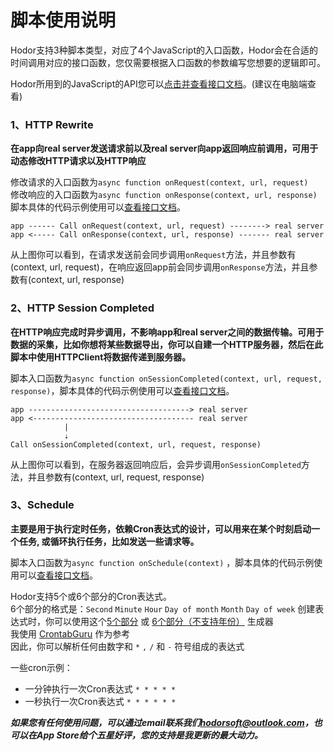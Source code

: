 # 脚本使用说明

Hodor支持3种脚本类型，对应了4个JavaScript的入口函数，Hodor会在合适的时间调用对应的接口函数，您仅需要根据入口函数的参数编写您想要的逻辑即可。  

Hodor所用到的JavaScript的API您可以[点击并查看接口文档](https://ximlu.github.io/global.html#onRequest)。(建议在电脑端查看)

### 1、HTTP Rewrite  
**在app向real server发送请求前以及real server向app返回响应前调用，可用于动态修改HTTP请求以及HTTP响应**

修改请求的入口函数为`async function onRequest(context, url, request)`  
修改响应的入口函数为`async function onResponse(context, url, response)`  
脚本具体的代码示例使用可以[查看接口文档](https://ximlu.github.io/global.html#onRequest)。  

	app ------ Call onRequest(context, url, request) --------> real server
	app <----- Call onResponse(context, url, response) ------- real server

从上图你可以看到，在请求发送前会同步调用`onRequest`方法，并且参数有(context, url, request)，在响应返回app前会同步调用`onResponse`方法，并且参数有(context, url, response)  


### 2、HTTP Session Completed  

**在HTTP响应完成时异步调用，不影响app和real server之间的数据传输。可用于数据的采集，比如你想将某些数据导出，你可以自建一个HTTP服务器，然后在此脚本中使用HTTPClient将数据传递到服务器。**  

脚本入口函数为`async function onSessionCompleted(context, url, request, response)`，脚本具体的代码示例使用可以[查看接口文档](https://ximlu.github.io/global.html#onSessionCompleted)。

	app ------------------------------------> real server
	app <------------------------------------ real server
				| 
				⇣
	Call onSessionCompleted(context, url, request, response)

从上图你可以看到，在服务器返回响应后，会异步调用`onSessionCompleted`方法，并且参数有(context, url, request, response)

### 3、Schedule

**主要是用于执行定时任务，依赖Cron表达式的设计，可以用来在某个时刻启动一个任务, 或循环执行任务，比如发送一些请求等。**  

脚本入口函数为`async function onSchedule(context)` ，脚本具体的代码示例使用可以[查看接口文档](https://ximlu.github.io/global.html#onSchedule)。

Hodor支持5个或6个部分的Cron表达式。  
6个部分的格式是：```Second``` ```Minute``` ```Hour``` ```Day of month``` ```Month``` ```Day of week```
创建表达式时，你可以使用这个[5个部分](https://crontab.guru) 或 [6个部分（不支持年份）](https://www.freeformatter.com/cron-expression-generator-quartz.html) 生成器  
我使用 [CrontabGuru](https://crontab.guru/) 作为参考  
因此，你可以解析任何由数字和 `*` `,` `/` 和 `-` 符号组成的表达式   

一些cron示例：  

- 一分钟执行一次Cron表达式  `* * * * *`  
- 一秒执行一次Cron表达式  `* * * * * *`


***如果您有任何使用问题，可以通过email联系我们[hodorsoft@outlook.com](hodorsoft@outlook.com)，也可以在App Store给个五星好评，您的支持是我更新的最大动力。***
